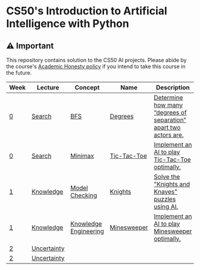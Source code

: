 # CS50's Introduction to Artificial Intelligence with Python

## :warning: Important

This repository contains solution to the CS50 AI projects. Please abide by the course's [Academic Honesty policy](https://cs50.harvard.edu/ai/2020/honesty/) if you intend to take this course in the future.

| Week                                           | Lecture                                     | Concept                                                                                  | Name                                           | Description                                                                                                              |
| ---------------------------------------------- | ------------------------------------------- | ---------------------------------------------------------------------------------------- | ---------------------------------------------- | ------------------------------------------------------------------------------------------------------------------------ |
| [0](https://cs50.harvard.edu/ai/2020/weeks/0/) | [Search](https://youtu.be/WbzNRTTrX0g)      | [BFS](https://cs50.harvard.edu/ai/2020/notes/0/#breadth-first-search)                    | [Degrees](lec0/degrees/degrees.py)             | [Determine how many “degrees of separation” apart two actors are.](https://cs50.harvard.edu/ai/2020/projects/0/degrees/) |
| [0](https://cs50.harvard.edu/ai/2020/weeks/0/) | [Search](https://youtu.be/WbzNRTTrX0g)      | [Minimax](https://cs50.harvard.edu/ai/2020/notes/0/#minimax)                             | [Tic-Tac-Toe](lec0/tictactoe/tictactoe.py)     | [Implement an AI to play Tic-Tac-Toe optimally.](https://cs50.harvard.edu/ai/2020/projects/0/tictactoe/)                 |
| [1](https://cs50.harvard.edu/ai/2020/weeks/1/) | [Knowledge](https://youtu.be/HWQLez87vqM)   | [Model Checking](https://cs50.harvard.edu/ai/2020/notes/1/#inference)                    | [Knights](lec1/knights/puzzle.py)              | [Solve the "Knights and Knaves" puzzles using AI.](https://cs50.harvard.edu/ai/2020/projects/1/knights/)                 |
| [1](https://cs50.harvard.edu/ai/2020/weeks/1/) | [Knowledge](https://youtu.be/HWQLez87vqM)   | [Knowledge Engineering](https://cs50.harvard.edu/ai/2020/notes/1/#knowledge-engineering) | [Minesweeper](lec1/minesweeper/minesweeper.py) | [Implement an AI to play Minesweeper optimally.](https://cs50.harvard.edu/ai/2020/projects/1/minesweeper/)               |
| [2](https://cs50.harvard.edu/ai/2020/weeks/2/) | [Uncertainty](https://youtu.be/D8RRq3TbtHU) |                                                                                          |                                                |                                                                                                                          |
| [2](https://cs50.harvard.edu/ai/2020/weeks/2/) | [Uncertainty](https://youtu.be/D8RRq3TbtHU) |                                                                                          |                                                |                                                                                                                          |
